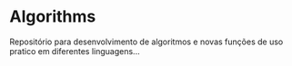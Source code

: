 # Algorithms
Repositório para desenvolvimento de algoritmos e novas funções de uso pratico em diferentes linguagens...
